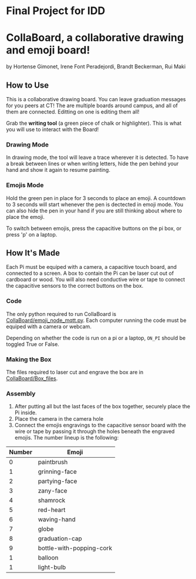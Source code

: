 # Final Project for IDD
# CollaBoard, a collaborative drawing and emoji board!
by Hortense Gimonet, Irene Font Peradejordi, Brandt Beckerman, Rui Maki

## How to Use

This is a collaborative drawing board. You can leave graduation messages for you peers at CT!
The are multiple boards around campus, and all of them are connected. Editting on one is editing them all!

Grab the **writing tool** (a green piece of chalk or highlighter). 
This is what you will use to interact with the Board! 

### Drawing Mode

In drawing mode, the tool will leave a trace wherever it is detected. 
To have a break between lines or when writing letters, hide the pen behind your hand and show it again to resume painting.

### Emojis Mode

Hold the green pen in place for 3 seconds to place an emoji. 
A countdown to 3 seconds will start whenever the pen is dectected in emoji mode. 
You can also hide the pen in your hand if you are still thinking about where to place the emoji.

To switch between emojis, press the capacitive buttons on the pi box, or press 'p' on a laptop.

## How It's Made

Each Pi must be equiped with a camera, a capacitive touch board, and connected to a screen.
A box to contain the Pi can be laser cut out of cardboard or wood. 
You will also need conductive wire or tape to connect the capacitive sensors to the correct buttons on the box.

### Code
The only python required to run CollaBoard is [CollaBoard/emoji_node_mqtt.py](). 
Each computer running the code must be equiped with a camera or webcam. 

Depending on whether the code is run on a pi or a laptop, `ON_PI` should be toggled True or False.

### Making the Box
The files required to laser cut and engrave the box are in [CollaBoard/Box_files]().

### Assembly
1. After putting all but the last faces of the box together, securely place the Pi inside.
2. Place the camera in the camera hole
3. Connect the emojis engravings to the capacitive sensor board with the wire or tape by passing it through the holes 
   beneath the engraved emojis. The number lineup is the following:

| Number | Emoji |
|--------|-----------|
| 0 | paintbrush |
| 1 | grinning-face |
| 2 | partying-face |
| 3 | zany-face |
| 4 | shamrock |
| 5 | red-heart |
| 6 | waving-hand |
| 7 | globe |
| 8 | graduation-cap |
| 9 | bottle-with-popping-cork |
| 1 | balloon |
| 1 | light-bulb |